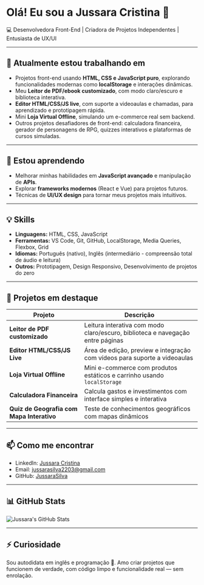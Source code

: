 # Olá! Eu sou a Jussara Cristina 👋

💻 Desenvolvedora Front-End | Criadora de Projetos Independentes | Entusiasta de UX/UI

---

## 🔭 Atualmente estou trabalhando em
- Projetos front-end usando **HTML, CSS e JavaScript puro**, explorando funcionalidades modernas como **localStorage** e interações dinâmicas.
- Meu **Leitor de PDF/ebook customizado**, com modo claro/escuro e biblioteca interativa.
- **Editor HTML/CSS/JS live**, com suporte a videoaulas e chamadas, para aprendizado e prototipagem rápida.
- Mini **Loja Virtual Offline**, simulando um e-commerce real sem backend.
- Outros projetos desafiadores de front-end: calculadora financeira, gerador de personagens de RPG, quizzes interativos e plataformas de cursos simuladas.

---

## 🌱 Estou aprendendo
- Melhorar minhas habilidades em **JavaScript avançado** e manipulação de **APIs**.
- Explorar **frameworks modernos** (React e Vue) para projetos futuros.
- Técnicas de **UI/UX design** para tornar meus projetos mais intuitivos.

---

## 💡 Skills
- **Linguagens:** HTML, CSS, JavaScript  
- **Ferramentas:** VS Code, Git, GitHub, LocalStorage, Media Queries, Flexbox, Grid  
- **Idiomas:** Português (nativo), Inglês (intermediário - compreensão total de áudio e leitura)  
- **Outros:** Prototipagem, Design Responsivo, Desenvolvimento de projetos do zero

---

## 📂 Projetos em destaque
| Projeto | Descrição |
|---------|-----------|
| **Leitor de PDF customizado** | Leitura interativa com modo claro/escuro, biblioteca e navegação entre páginas |
| **Editor HTML/CSS/JS Live** | Área de edição, preview e integração com vídeos para suporte a videoaulas |
| **Loja Virtual Offline** | Mini e-commerce com produtos estáticos e carrinho usando `localStorage` |
| **Calculadora Financeira** | Calcula gastos e investimentos com interface simples e interativa |
| **Quiz de Geografia com Mapa Interativo** | Teste de conhecimentos geográficos com mapas dinâmicos |

---

## 📫 Como me encontrar
- LinkedIn: [Jussara Cristina](www.linkedin.com/in/jussara-cristinasilva)
- Email: jussarasilva2203@gmail.com
- GitHub: [JussaraSilva](https://github.com/JussaraSilva)

---

## 📊 GitHub Stats
![Jussara's GitHub Stats](https://github-readme-stats.vercel.app/api?username=JussaraSilva&show_icons=true&theme=dark)

---

## ⚡ Curiosidade
Sou autodidata em inglês e programação 💪. Amo criar projetos que funcionem de verdade, com código limpo e funcionalidade real — sem enrolação.



